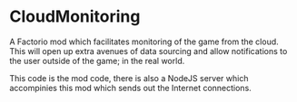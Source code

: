 # CloudMonitoring
A Factorio mod which facilitates monitoring of the game from the cloud. This will open up extra avenues of data sourcing and allow notifications to the user outside of the game; in the real world.

This code is the mod code, there is also a NodeJS server which accompinies this mod which sends out the Internet connections.

